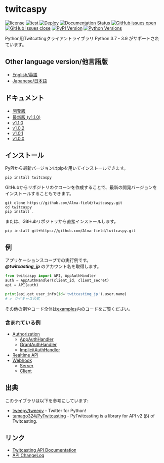 # twitcaspy
[![license](https://img.shields.io/badge/license-MIT-blue.svg)](https://github.com/Alma-field/twitcaspy/blob/master/LICENSE)
[![test](https://github.com/Alma-field/twitcaspy/actions/workflows/test.yml/badge.svg?branch=master)](https://github.com/Alma-field/twitcaspy/actions/workflows/test.yml)
[![Deploy](https://github.com/Alma-field/twitcaspy/actions/workflows/deploy.yml/badge.svg)](https://github.com/Alma-field/twitcaspy/actions/workflows/deploy.yml)
[![Documentation Status](https://readthedocs.org/projects/twitcaspy/badge/?version=latest)](http://twitcaspy.alma-field.com/ja/latest/?badge=latest)
[![GitHub issues open](https://img.shields.io/github/issues/Alma-field/twitcaspy.svg)](https://github.com/Alma-field/twitcaspy/issues?q=is%3Aopen+is%3Aissue)
[![GitHub issues close](https://img.shields.io/github/issues-closed-raw/Alma-field/twitcaspy.svg)](https://github.com/Alma-field/twitcaspy/issues?q=is%3Aclose+is%3Aissue)
[![PyPI Version](https://img.shields.io/pypi/v/twitcaspy?label=PyPI)](https://pypi.org/project/twitcaspy/)
[![Python Versions](https://img.shields.io/pypi/pyversions/twitcaspy?label=Python)](https://pypi.org/project/twitcaspy/)

Python用Twitcattingクライアントライブラリ
Python 3.7 - 3.9 がサポートされています。

## Other language version/他言語版
 - [English/英語](README.md)
 - [Japanese/日本語](README_JA.md)

## ドキュメント
 - [開発版](https://twitcaspy.alma-field.com/ja/latest)
 - [最新版 (v1.1.0)](https://twitcaspy.alma-field.com/ja/stable)
 - [v1.1.0](https://twitcaspy.alma-field.com/ja/1.1.0)
 - [v1.0.2](https://twitcaspy.alma-field.com/ja/1.0.2)
 - [v1.0.1](https://twitcaspy.alma-field.com/ja/1.0.1)
 - [v1.0.0](https://twitcaspy.alma-field.com/ja/1.0.0)

## インストール
PyPIから最新バージョンはpipを用いてインストールできます。
```
pip install twitcaspy
```

GitHubからリポジトリのクローンを作成することで、最新の開発バージョンをインストールすることもできます。
```
git clone https://github.com/Alma-field/twitcaspy.git
cd twitcaspy
pip install .
```

または、GitHubリポジトリから直接インストールします。
```
pip install git+https://github.com/Alma-field/twitcaspy.git
```

## 例
アプリケーションスコープでの実行例です。    
***@twitcasting_jp*** のアカウント名を取得します。
```python
from twitcaspy import API, AppAuthHandler
auth = AppAuthHandler(client_id, client_secret)
api = API(auth)

print(api.get_user_info(id='twitcasting_jp').user.name)
# > ツイキャス公式
```

その他の例やコード全体は[examples](https://github.com/Alma-field/twitcaspy/tree/master/examples)内のコードをご覧ください。
### 含まれている例
 - [Authorization](https://github.com/Alma-field/twitcaspy/tree/master/examples/auth)
   - [AppAuthHandler](https://github.com/Alma-field/twitcaspy/tree/master/examples/auth/app.py)
   - [GrantAuthHandler](https://github.com/Alma-field/twitcaspy/tree/master/examples/auth/grant.py)
   - [ImplicitAuthHandler](https://github.com/Alma-field/twitcaspy/tree/master/examples/auth/implicit.py)
 - [Realtime API](https://github.com/Alma-field/twitcaspy/blob/master/examples/realtime)
 - [Webhook](https://github.com/Alma-field/twitcaspy/blob/master/examples/webhook)
   - [Server](https://github.com/Alma-field/twitcaspy/blob/master/examples/webhook/server.py)
   - [Client](https://github.com/Alma-field/twitcaspy/blob/master/examples/webhook/client.py)

## 出典
このライブラリは以下を参考にしています:
 - [tweepy/tweepy](https://github.com/tweepy/tweepy) - Twitter for Python!
 - [tamago324/PyTwitcasting](https://github.com/tamago324/PyTwitcasting) - PyTwitcasting is a library for API v2 (β) of Twitcasting.

## リンク
 - [Twitcasting API Documentation](https://apiv2-doc.twitcasting.tv/)
 - [API ChangeLog](https://github.com/twitcasting/PublicApiV2/blob/master/CHANGELOG.md)
